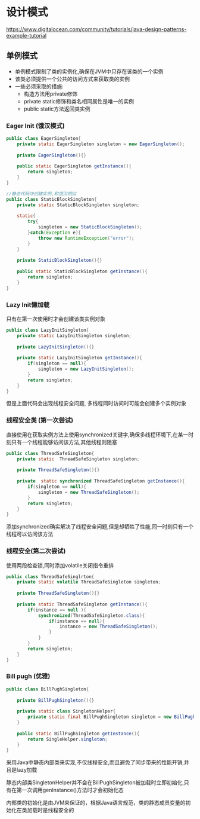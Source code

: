 # 设计模式

https://www.digitalocean.com/community/tutorials/java-design-patterns-example-tutorial

## 单例模式

- 单例模式限制了类的实例化,确保在JVM中只存在该类的一个实例
- 该类必须提供一个公共的访问方式来获取类的实例
- 一些必须采取的措施:
  - 构造方法用private修饰
  - private static修饰和类名相同属性是唯一的实例
  - public static方法返回类实例

### Eager Init (饿汉模式)

```java
public class EagerSingleton{
    private static EagerSingleton singleton = new EagerSingleton();
    
    private EagerSingleton(){}
    
    public static EagerSingleton getInstance(){
        return singleton;
    }
}
```

```java
//静态代码块创建实例,和饿汉相似
public class StaticBlockSingleton{
    private static StaticBlockSingleton singleton;
    
    static{
        try{
            singleton = new StaticBlockSingleton();
        }catch(Exception e){
            throw new RuntimeException("error");
        }
    }
    
    private StaticBlockSingleton(){}
    
    public static StaticBlockSingleton getInstance(){
        return singleton;
    }
}
```

### Lazy Init懒加载

只有在第一次使用时才会创建该类实例对象

```java
public class LazyInitSingleton{
    private static LazyInitSingleton singleton;
    
    private LazyInitSingleton(){}
    
    private static LazyInitSingleton getInstance(){
        if(singleton == null){
            singleton = new LazyInitSingleton();
        }
        return singleton;
    }
}
```

但是上面代码会出现线程安全问题, 多线程同时访问时可能会创建多个实例对象

### 线程安全类 (第一次尝试)

直接使用在获取实例方法上使用synchronized关键字,确保多线程环境下,在某一时刻只有一个线程能够访问该方法,其他线程则阻塞

```java
public class ThreadSafeSingleton{
    private static  ThreadSafeSingleton singleton;
    
    private ThreadSafeSingleton(){}
    
    private  static synchronized ThreadSafeSingleton getInstance(){
        if(singleton == null){
            singleton = new ThreadSafeSingleton();
        }
        return singleton;
    }
}
```

添加synchronized确实解决了线程安全问题,但是却牺牲了性能,同一时刻只有一个线程可以访问该方法

### 线程安全(第二次尝试)

使用两段检查锁,同时添加volatile关闭指令重排

```java
public class ThreadSafeSinglrton{
    private static volatile ThreadSafeSingleton singleton;
    
    private ThreadSafeSingleton(){}
    
    private static ThreadSafeSingleton getInstance(){
        if(instance == null ){
            synchronized(ThreadSafeSingleton.class){
                if(instance == null){
                    instance = new ThreadSafeSingleton();
                }
            }
        }
        return singleton;
    }
}
```

### Bill pugh (优雅)

```java
public class BillPughSingleton{
   
    private BillPughSingleton(){}
    
    private static class SingletonHelper{
        private static final BillPughSingleton singleton = new BillPughSingleton();
    }
    
    public static BillPughSingleton getInstance(){
        return SingleHelper.singleton;
    }
}
```

采用Java中静态内部类来实现,不仅线程安全,而且避免了同步带来的性能开销,并且是lazy加载

静态内部类SingletonHelper并不会在BillPughSingleton被加载时立即初始化,只有在第一次调用genInstance()方法时才会初始化态

内部类的初始化是由JVM来保证的，根据Java语言规范，类的静态成员变量的初始化在类加载时是线程安全的